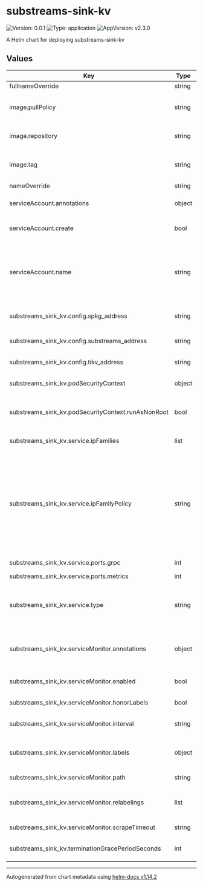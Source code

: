 # substreams-sink-kv

![Version: 0.0.1](https://img.shields.io/badge/Version-0.0.1-informational?style=flat-square) ![Type: application](https://img.shields.io/badge/Type-application-informational?style=flat-square) ![AppVersion: v2.3.0](https://img.shields.io/badge/AppVersion-v2.3.0-informational?style=flat-square)

A Helm chart for deploying substreams-sink-kv

## Values

| Key | Type | Default | Description |
|-----|------|---------|-------------|
| fullnameOverride | string | `""` |  |
| image.pullPolicy | string | `"IfNotPresent"` | Image pull policy (e.g., Always, IfNotPresent, Never) |
| image.repository | string | `"ghcr.io/streamingfast/substreams-sink-kv"` | Repository for the blockmeta service image |
| image.tag | string | `""` | Overrides the image tag (default: Chart.appVersion) |
| nameOverride | string | `""` |  |
| serviceAccount.annotations | object | `{}` | Annotations to add to the service account |
| serviceAccount.create | bool | `true` | Specifies whether a service account should be created |
| serviceAccount.name | string | `""` | The name of the service account to use.    If not set and `create` is true, a name is generated using the fullname template. |
| substreams_sink_kv.config.spkg_address | string | `""` | Authentication URL for the service |
| substreams_sink_kv.config.substreams_address | string | `""` | Address of the substreams service |
| substreams_sink_kv.config.tikv_address | string | `""` | Address of the sink service |
| substreams_sink_kv.podSecurityContext | object | `{"runAsNonRoot":false}` | Pod-wide security context settings |
| substreams_sink_kv.podSecurityContext.runAsNonRoot | bool | `false` | Run the pod as a non-root user (recommended for security) |
| substreams_sink_kv.service.ipFamilies | list | `["IPv4"]` | Set the IP families to use (e.g., ["IPv4", "IPv6"]) |
| substreams_sink_kv.service.ipFamilyPolicy | string | `"SingleStack"` | Set the IP family policy for the service Options: - SingleStack (IPv4 or IPv6) - PreferDualStack (Prefers dual-stack but may use single-stack) - RequireDualStack (Must use both IPv4 and IPv6) |
| substreams_sink_kv.service.ports.grpc | int | `50051` | Port for gRPC communication |
| substreams_sink_kv.service.ports.metrics | int | `9102` | Port for metrics |
| substreams_sink_kv.service.type | string | `"ClusterIP"` | Type of Kubernetes service (e.g., ClusterIP, NodePort, LoadBalancer) |
| substreams_sink_kv.serviceMonitor.annotations | object | `{}` | Additional annotations for the ServiceMonitor resource |
| substreams_sink_kv.serviceMonitor.enabled | bool | `false` | Enable or disable the service monitor |
| substreams_sink_kv.serviceMonitor.honorLabels | bool | `false` | Honor labels from scraped metrics |
| substreams_sink_kv.serviceMonitor.interval | string | `"30s"` | Interval at which Prometheus scrapes metrics |
| substreams_sink_kv.serviceMonitor.labels | object | `{}` | Additional labels for the ServiceMonitor resource |
| substreams_sink_kv.serviceMonitor.path | string | `"/metrics"` | Configure metrics path |
| substreams_sink_kv.serviceMonitor.relabelings | list | `[]` | Relabeling configurations for the ServiceMonitor |
| substreams_sink_kv.serviceMonitor.scrapeTimeout | string | `"10s"` | Timeout for the scrape request |
| substreams_sink_kv.terminationGracePeriodSeconds | int | `60` | Grace period for pod termination (in seconds) |

----------------------------------------------
Autogenerated from chart metadata using [helm-docs v1.14.2](https://github.com/norwoodj/helm-docs/releases/v1.14.2)
